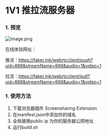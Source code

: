 # 1V1 推拉流服务器

### 1. 预览

![image.png](https://pic8.58cdn.com.cn/nowater/webim/big/n_v2b1a72931377b4c2e96470c02339fe3c4.png)

在线体验网址：

推流：https://faker.ink/webrtcclient/push?uid=888&streamName=666&audio=1&video=1

拉流：https://faker.ink/webrtcclient/pull?uid=888&streamName=666&audio=1&video=1



### 1. 使用方法

1. 下载浏览器插件 Screensharing Extension
2. 在manifest.json中添加你的域名
3. 全局替换public ip 为你的服务器公网地址
4. 运行build.sh


